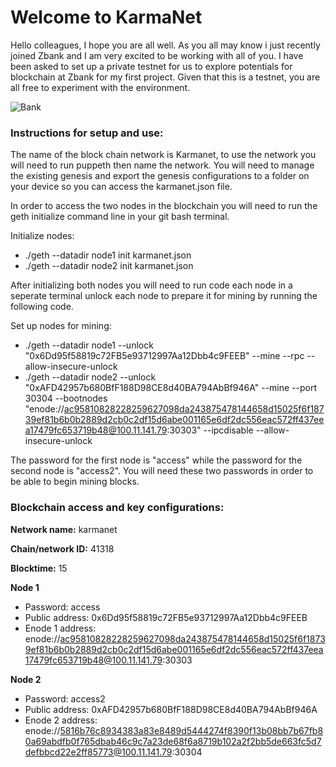 # Welcome to KarmaNet

Hello colleagues, I hope you are all well. As you all may know i just recently joined Zbank and I am very excited to be working with all of you. I have been asked to set up a private testnet for us to explore potentials for blockchain at Zbank for my first project. Given that this is a testnet, you are all free to experiment with the environment. 

![Bank](https://m.bankingexchange.com/media/k2/items/cache/9319bba24c84d8d9edf402bf20ff8909_XL.jpg?t=20170822_205447)

### **Instructions for setup and use:**

The name of the block chain network is Karmanet, to use the network you will need to run puppeth then name the network. You will need to manage the existing genesis and export the genesis configurations to a folder on your device so you can access the karmanet.json file.

In order to access the two nodes in the blockchain you will need to run the geth initialize command line in your git bash terminal. 

Initialize nodes: 
- ./geth --datadir node1 init karmanet.json
- ./geth --datadir node2 init karmanet.json

After initializing both nodes you will need to run code each node in a seperate terminal unlock each node to prepare it for mining by running the following code.

Set up nodes for mining:
- ./geth --datadir node1 --unlock "0x6Dd95f58819c72FB5e93712997Aa12Dbb4c9FEEB" --mine --rpc --allow-insecure-unlock
- ./geth --datadir node2 --unlock "0xAFD42957b680BfF188D98CE8d40BA794AbBf946A" --mine --port 30304 --bootnodes "enode://ac95810828228259627098da243875478144658d15025f6f18739ef81b6b0b2889d2cb0c2df15d6abe001165e6df2dc556eac572ff437eea17479fc653719b48@100.11.141.79:30303" --ipcdisable --allow-insecure-unlock

The password for the first node is "access" while the password for the second node is "access2". You will need these two passwords in order to be able to begin mining blocks.

### Blockchain access and key configurations:

**Network name:** karmanet

**Chain/network ID:** 41318

**Blocktime:** 15

**Node 1**
- Password: access
- Public address: 0x6Dd95f58819c72FB5e93712997Aa12Dbb4c9FEEB
- Enode 1 address:
enode://ac95810828228259627098da243875478144658d15025f6f18739ef81b6b0b2889d2cb0c2df15d6abe001165e6df2dc556eac572ff437eea17479fc653719b48@100.11.141.79:30303

**Node 2**
- Password: access2
- Public address: 0xAFD42957b680BfF188D98CE8d40BA794AbBf946A
- Enode 2 address:
enode://5816b76c8934383a83e8489d5444274f8390f13b08bb7b67fb80a69abdfb0f765dbab46c9c7a23de68f6a8719b102a2f2bb5de663fc5d7defbbcd22e2ff85773@100.11.141.79:30304









